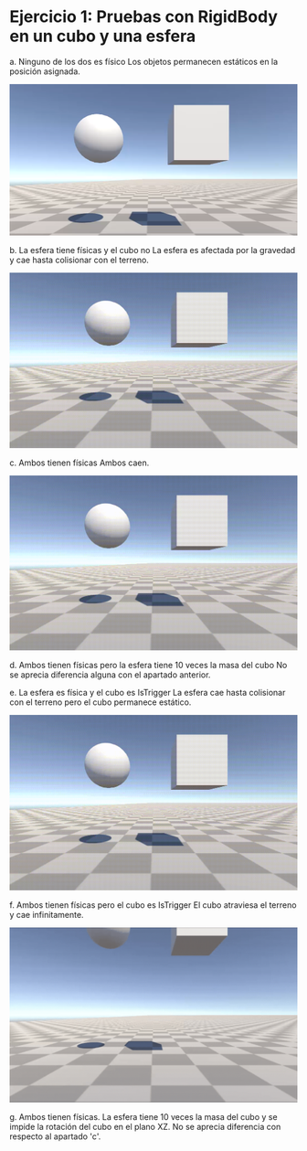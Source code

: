 # Ejercicio 1: Pruebas con RigidBody en un cubo y una esfera
a. Ninguno de los dos es físico
Los objetos permanecen estáticos en la posición asignada.

![](https://github.com/alu0101444741/InterfacesInteligentes_2/blob/main/Ejercicio1/Apartado_a.png)

b. La esfera tiene físicas y el cubo no
La esfera es afectada por la gravedad y cae hasta colisionar con el terreno.

![](https://github.com/alu0101444741/InterfacesInteligentes_2/blob/main/Ejercicio1/Apartado_b.gif)

c. Ambos tienen físicas
Ambos caen.

![](https://github.com/alu0101444741/InterfacesInteligentes_2/blob/main/Ejercicio1/Apartado_c.gif)

d. Ambos tienen físicas pero la esfera tiene 10 veces la masa del cubo
No se aprecia diferencia alguna con el apartado anterior.

e. La esfera es física y el cubo es IsTrigger
La esfera cae hasta colisionar con el terreno pero el cubo permanece estático.

![](https://github.com/alu0101444741/InterfacesInteligentes_2/blob/main/Ejercicio1/Apartado_b.gif)

f. Ambos tienen físicas pero el cubo es IsTrigger
El cubo atraviesa el terreno y cae infinitamente.

![](https://github.com/alu0101444741/InterfacesInteligentes_2/blob/main/Ejercicio1/Apartado_f.gif)

g. Ambos tienen físicas. La esfera tiene 10 veces la masa del cubo y se impide la rotación del cubo en el plano XZ.
No se aprecia diferencia con respecto al apartado 'c'.
